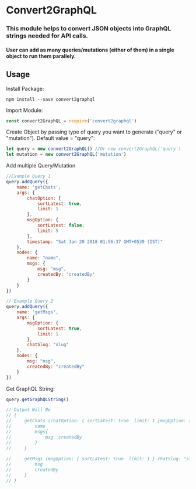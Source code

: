 # Convert2GraphQL

### This module helps to convert JSON objects into GraphQL strings needed for API calls.

#### User can add as many queries/mutations (either of them) in a single object to run them parallely.

## Usage

Install Package: 
```
npm install --save convert2graphql
```

Import Module:
```js
const convert2GraphQL = require('convert2graphql')
```

Create Object by passing type of query you want to generate ("query" or "mutation"). Default value = "query": 
```js
let query = new convert2GraphQL() //Or new convert2GraphQL('query')
let mutation = new convert2GraphQL('mutation') 
```

Add multiple Query/Mutation
```js
//Example Query 1
query.addQuery({
    name: 'getChats',
    args: {
        chatOption: {
            sortLatest: true,
            limit: 1
        },
        msgOption: {
            sortLatest: false,
            limit: 5
        },
        timestamp: "Sat Jan 20 2018 01:56:37 GMT+0530 (IST)"
    },
    nodes: {
        name: "name",
        msgs: {
            msg: "msg",
            createdBy: "createdBy"
        }
    }
})

// Example Query 2
query.addQuery({
    name: 'getMsgs',
    args: {
        msgOption: {
            sortLatest: true,
            limit: 1
        },
        chatSlug: "slug"
    },
    nodes: {
        msg: "msg",
        createdBy: "createdBy"
    }
})
```

Get GraphQL String:

```js
query.getGraphQLString()

// Output Will Be
// {
//     getChats (chatOption: { sortLatest: true  limit: 1 }msgOption: { sortLatest: false  limit: 5 } timestamp: "Sat Jan 20 2018 01:56:37 GMT+0530 (IST)" ) {
//         name
//         msgs{
//             msg  createdBy
//         }
//     }
    
//     getMsgs (msgOption: { sortLatest: true  limit: 1 } chatSlug: "slug" ) {
//         msg 
//         createdBy
//     }
// }
```